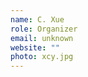 ```yaml
---
name: C. Xue
role: Organizer
email: unknown
website: ""
photo: xcy.jpg
---
```


<!-- [Schedule an appointment](#){: .btn .btn-outline } -->

